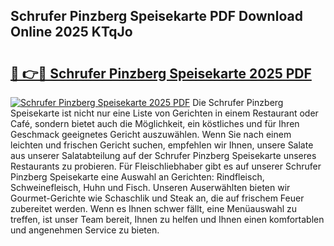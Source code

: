 ## Schrufer Pinzberg Speisekarte PDF Download Online 2025 KTqJo

# <h2><a href="http://gca16tr.nevu.top/?p=Schrufer+Pinzberg+Speisekarte">🔗 👉🔴 Schrufer Pinzberg Speisekarte 2025 PDF</a></h2>

[![Schrufer Pinzberg Speisekarte 2025 PDF](https://i.imgur.com/dBaPXMq.png)](http://gca16tr.nevu.top/?p=Schrufer+Pinzberg+Speisekarte)
Die Schrufer Pinzberg Speisekarte ist nicht nur eine Liste von Gerichten in einem Restaurant oder Café, sondern bietet auch die Möglichkeit, ein köstliches und für Ihren Geschmack geeignetes Gericht auszuwählen. Wenn Sie nach einem leichten und frischen Gericht suchen, empfehlen wir Ihnen, unsere Salate aus unserer Salatabteilung auf der Schrufer Pinzberg Speisekarte unseres Restaurants zu probieren. Für Fleischliebhaber gibt es auf unserer Schrufer Pinzberg Speisekarte eine Auswahl an Gerichten: Rindfleisch, Schweinefleisch, Huhn und Fisch. Unseren Auserwählten bieten wir Gourmet-Gerichte wie Schaschlik und Steak an, die auf frischem Feuer zubereitet werden. Wenn es Ihnen schwer fällt, eine Menüauswahl zu treffen, ist unser Team bereit, Ihnen zu helfen und Ihnen einen komfortablen und angenehmen Service zu bieten.
